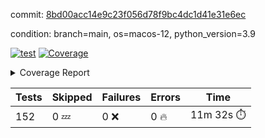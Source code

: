 commit: [8bd00acc14e9c23f056d78f9bc4dc1d41e31e6ec](https://github.com/rcmdnk/homebrew-file/tree/8bd00acc14e9c23f056d78f9bc4dc1d41e31e6ec)

condition: branch=main, os=macos-12, python_version=3.9

[![test](https://github.com/rcmdnk/homebrew-file/actions/workflows/test.yml/badge.svg)](https://github.com/rcmdnk/homebrew-file/actions/runs/5920554611)
<a href="https://github.com/rcmdnk/homebrew-file/blob/8bd00acc14e9c23f056d78f9bc4dc1d41e31e6ec/README.md"><img alt="Coverage" src="https://img.shields.io/badge/Coverage-54%25-orange.svg" /></a><details><summary>Coverage Report </summary><table><tr><th>File</th><th>Stmts</th><th>Miss</th><th>Cover</th><th>Missing</th></tr><tbody><tr><td colspan="5"><b>bin</b></td></tr><tr><td>&nbsp; &nbsp;<a href="https://github.com/rcmdnk/homebrew-file/blob/8bd00acc14e9c23f056d78f9bc4dc1d41e31e6ec/bin/brew-file">brew-file</a></td><td>1884</td><td>861</td><td>54%</td><td><a href="https://github.com/rcmdnk/homebrew-file/blob/8bd00acc14e9c23f056d78f9bc4dc1d41e31e6ec/bin/brew-file#L43-L58">43&ndash;58</a>, <a href="https://github.com/rcmdnk/homebrew-file/blob/8bd00acc14e9c23f056d78f9bc4dc1d41e31e6ec/bin/brew-file#L63-L65">63&ndash;65</a>, <a href="https://github.com/rcmdnk/homebrew-file/blob/8bd00acc14e9c23f056d78f9bc4dc1d41e31e6ec/bin/brew-file#L158">158</a>, <a href="https://github.com/rcmdnk/homebrew-file/blob/8bd00acc14e9c23f056d78f9bc4dc1d41e31e6ec/bin/brew-file#L273">273</a>, <a href="https://github.com/rcmdnk/homebrew-file/blob/8bd00acc14e9c23f056d78f9bc4dc1d41e31e6ec/bin/brew-file#L292">292</a>, <a href="https://github.com/rcmdnk/homebrew-file/blob/8bd00acc14e9c23f056d78f9bc4dc1d41e31e6ec/bin/brew-file#L357">357</a>, <a href="https://github.com/rcmdnk/homebrew-file/blob/8bd00acc14e9c23f056d78f9bc4dc1d41e31e6ec/bin/brew-file#L360-L363">360&ndash;363</a>, <a href="https://github.com/rcmdnk/homebrew-file/blob/8bd00acc14e9c23f056d78f9bc4dc1d41e31e6ec/bin/brew-file#L377-L382">377&ndash;382</a>, <a href="https://github.com/rcmdnk/homebrew-file/blob/8bd00acc14e9c23f056d78f9bc4dc1d41e31e6ec/bin/brew-file#L420-L425">420&ndash;425</a>, <a href="https://github.com/rcmdnk/homebrew-file/blob/8bd00acc14e9c23f056d78f9bc4dc1d41e31e6ec/bin/brew-file#L437">437</a>, <a href="https://github.com/rcmdnk/homebrew-file/blob/8bd00acc14e9c23f056d78f9bc4dc1d41e31e6ec/bin/brew-file#L440">440</a>, <a href="https://github.com/rcmdnk/homebrew-file/blob/8bd00acc14e9c23f056d78f9bc4dc1d41e31e6ec/bin/brew-file#L645">645</a>, <a href="https://github.com/rcmdnk/homebrew-file/blob/8bd00acc14e9c23f056d78f9bc4dc1d41e31e6ec/bin/brew-file#L647">647</a>, <a href="https://github.com/rcmdnk/homebrew-file/blob/8bd00acc14e9c23f056d78f9bc4dc1d41e31e6ec/bin/brew-file#L649">649</a>, <a href="https://github.com/rcmdnk/homebrew-file/blob/8bd00acc14e9c23f056d78f9bc4dc1d41e31e6ec/bin/brew-file#L666-L670">666&ndash;670</a>, <a href="https://github.com/rcmdnk/homebrew-file/blob/8bd00acc14e9c23f056d78f9bc4dc1d41e31e6ec/bin/brew-file#L683-L688">683&ndash;688</a>, <a href="https://github.com/rcmdnk/homebrew-file/blob/8bd00acc14e9c23f056d78f9bc4dc1d41e31e6ec/bin/brew-file#L698">698</a>, <a href="https://github.com/rcmdnk/homebrew-file/blob/8bd00acc14e9c23f056d78f9bc4dc1d41e31e6ec/bin/brew-file#L714">714</a>, <a href="https://github.com/rcmdnk/homebrew-file/blob/8bd00acc14e9c23f056d78f9bc4dc1d41e31e6ec/bin/brew-file#L718-L722">718&ndash;722</a>, <a href="https://github.com/rcmdnk/homebrew-file/blob/8bd00acc14e9c23f056d78f9bc4dc1d41e31e6ec/bin/brew-file#L740-L754">740&ndash;754</a>, <a href="https://github.com/rcmdnk/homebrew-file/blob/8bd00acc14e9c23f056d78f9bc4dc1d41e31e6ec/bin/brew-file#L847-L862">847&ndash;862</a>, <a href="https://github.com/rcmdnk/homebrew-file/blob/8bd00acc14e9c23f056d78f9bc4dc1d41e31e6ec/bin/brew-file#L890">890</a>, <a href="https://github.com/rcmdnk/homebrew-file/blob/8bd00acc14e9c23f056d78f9bc4dc1d41e31e6ec/bin/brew-file#L901-L902">901&ndash;902</a>, <a href="https://github.com/rcmdnk/homebrew-file/blob/8bd00acc14e9c23f056d78f9bc4dc1d41e31e6ec/bin/brew-file#L910">910</a>, <a href="https://github.com/rcmdnk/homebrew-file/blob/8bd00acc14e9c23f056d78f9bc4dc1d41e31e6ec/bin/brew-file#L923-L928">923&ndash;928</a>, <a href="https://github.com/rcmdnk/homebrew-file/blob/8bd00acc14e9c23f056d78f9bc4dc1d41e31e6ec/bin/brew-file#L932-L934">932&ndash;934</a>, <a href="https://github.com/rcmdnk/homebrew-file/blob/8bd00acc14e9c23f056d78f9bc4dc1d41e31e6ec/bin/brew-file#L938-L941">938&ndash;941</a>, <a href="https://github.com/rcmdnk/homebrew-file/blob/8bd00acc14e9c23f056d78f9bc4dc1d41e31e6ec/bin/brew-file#L1034-L1036">1034&ndash;1036</a>, <a href="https://github.com/rcmdnk/homebrew-file/blob/8bd00acc14e9c23f056d78f9bc4dc1d41e31e6ec/bin/brew-file#L1039">1039</a>, <a href="https://github.com/rcmdnk/homebrew-file/blob/8bd00acc14e9c23f056d78f9bc4dc1d41e31e6ec/bin/brew-file#L1045">1045</a>, <a href="https://github.com/rcmdnk/homebrew-file/blob/8bd00acc14e9c23f056d78f9bc4dc1d41e31e6ec/bin/brew-file#L1065-L1068">1065&ndash;1068</a>, <a href="https://github.com/rcmdnk/homebrew-file/blob/8bd00acc14e9c23f056d78f9bc4dc1d41e31e6ec/bin/brew-file#L1130">1130</a>, <a href="https://github.com/rcmdnk/homebrew-file/blob/8bd00acc14e9c23f056d78f9bc4dc1d41e31e6ec/bin/brew-file#L1159">1159</a>, <a href="https://github.com/rcmdnk/homebrew-file/blob/8bd00acc14e9c23f056d78f9bc4dc1d41e31e6ec/bin/brew-file#L1192">1192</a>, <a href="https://github.com/rcmdnk/homebrew-file/blob/8bd00acc14e9c23f056d78f9bc4dc1d41e31e6ec/bin/brew-file#L1195">1195</a>, <a href="https://github.com/rcmdnk/homebrew-file/blob/8bd00acc14e9c23f056d78f9bc4dc1d41e31e6ec/bin/brew-file#L1207">1207</a>, <a href="https://github.com/rcmdnk/homebrew-file/blob/8bd00acc14e9c23f056d78f9bc4dc1d41e31e6ec/bin/brew-file#L1209">1209</a>, <a href="https://github.com/rcmdnk/homebrew-file/blob/8bd00acc14e9c23f056d78f9bc4dc1d41e31e6ec/bin/brew-file#L1240">1240</a>, <a href="https://github.com/rcmdnk/homebrew-file/blob/8bd00acc14e9c23f056d78f9bc4dc1d41e31e6ec/bin/brew-file#L1244">1244</a>, <a href="https://github.com/rcmdnk/homebrew-file/blob/8bd00acc14e9c23f056d78f9bc4dc1d41e31e6ec/bin/brew-file#L1248-L1251">1248&ndash;1251</a>, <a href="https://github.com/rcmdnk/homebrew-file/blob/8bd00acc14e9c23f056d78f9bc4dc1d41e31e6ec/bin/brew-file#L1253-L1256">1253&ndash;1256</a>, <a href="https://github.com/rcmdnk/homebrew-file/blob/8bd00acc14e9c23f056d78f9bc4dc1d41e31e6ec/bin/brew-file#L1285-L1299">1285&ndash;1299</a>, <a href="https://github.com/rcmdnk/homebrew-file/blob/8bd00acc14e9c23f056d78f9bc4dc1d41e31e6ec/bin/brew-file#L1304-L1307">1304&ndash;1307</a>, <a href="https://github.com/rcmdnk/homebrew-file/blob/8bd00acc14e9c23f056d78f9bc4dc1d41e31e6ec/bin/brew-file#L1310-L1316">1310&ndash;1316</a>, <a href="https://github.com/rcmdnk/homebrew-file/blob/8bd00acc14e9c23f056d78f9bc4dc1d41e31e6ec/bin/brew-file#L1321">1321</a>, <a href="https://github.com/rcmdnk/homebrew-file/blob/8bd00acc14e9c23f056d78f9bc4dc1d41e31e6ec/bin/brew-file#L1329">1329</a>, <a href="https://github.com/rcmdnk/homebrew-file/blob/8bd00acc14e9c23f056d78f9bc4dc1d41e31e6ec/bin/brew-file#L1335-L1340">1335&ndash;1340</a>, <a href="https://github.com/rcmdnk/homebrew-file/blob/8bd00acc14e9c23f056d78f9bc4dc1d41e31e6ec/bin/brew-file#L1351-L1373">1351&ndash;1373</a>, <a href="https://github.com/rcmdnk/homebrew-file/blob/8bd00acc14e9c23f056d78f9bc4dc1d41e31e6ec/bin/brew-file#L1401">1401</a>, <a href="https://github.com/rcmdnk/homebrew-file/blob/8bd00acc14e9c23f056d78f9bc4dc1d41e31e6ec/bin/brew-file#L1417-L1424">1417&ndash;1424</a>, <a href="https://github.com/rcmdnk/homebrew-file/blob/8bd00acc14e9c23f056d78f9bc4dc1d41e31e6ec/bin/brew-file#L1429-L1445">1429&ndash;1445</a>, <a href="https://github.com/rcmdnk/homebrew-file/blob/8bd00acc14e9c23f056d78f9bc4dc1d41e31e6ec/bin/brew-file#L1450-L1454">1450&ndash;1454</a>, <a href="https://github.com/rcmdnk/homebrew-file/blob/8bd00acc14e9c23f056d78f9bc4dc1d41e31e6ec/bin/brew-file#L1468-L1515">1468&ndash;1515</a>, <a href="https://github.com/rcmdnk/homebrew-file/blob/8bd00acc14e9c23f056d78f9bc4dc1d41e31e6ec/bin/brew-file#L1518-L1549">1518&ndash;1549</a>, <a href="https://github.com/rcmdnk/homebrew-file/blob/8bd00acc14e9c23f056d78f9bc4dc1d41e31e6ec/bin/brew-file#L1554-L1588">1554&ndash;1588</a>, <a href="https://github.com/rcmdnk/homebrew-file/blob/8bd00acc14e9c23f056d78f9bc4dc1d41e31e6ec/bin/brew-file#L1593-L1674">1593&ndash;1674</a>, <a href="https://github.com/rcmdnk/homebrew-file/blob/8bd00acc14e9c23f056d78f9bc4dc1d41e31e6ec/bin/brew-file#L1677-L1686">1677&ndash;1686</a>, <a href="https://github.com/rcmdnk/homebrew-file/blob/8bd00acc14e9c23f056d78f9bc4dc1d41e31e6ec/bin/brew-file#L1699">1699</a>, <a href="https://github.com/rcmdnk/homebrew-file/blob/8bd00acc14e9c23f056d78f9bc4dc1d41e31e6ec/bin/brew-file#L1704">1704</a>, <a href="https://github.com/rcmdnk/homebrew-file/blob/8bd00acc14e9c23f056d78f9bc4dc1d41e31e6ec/bin/brew-file#L1709-L1748">1709&ndash;1748</a>, <a href="https://github.com/rcmdnk/homebrew-file/blob/8bd00acc14e9c23f056d78f9bc4dc1d41e31e6ec/bin/brew-file#L1752-L1861">1752&ndash;1861</a>, <a href="https://github.com/rcmdnk/homebrew-file/blob/8bd00acc14e9c23f056d78f9bc4dc1d41e31e6ec/bin/brew-file#L1871-L1883">1871&ndash;1883</a>, <a href="https://github.com/rcmdnk/homebrew-file/blob/8bd00acc14e9c23f056d78f9bc4dc1d41e31e6ec/bin/brew-file#L1887">1887</a>, <a href="https://github.com/rcmdnk/homebrew-file/blob/8bd00acc14e9c23f056d78f9bc4dc1d41e31e6ec/bin/brew-file#L1896-L1976">1896&ndash;1976</a>, <a href="https://github.com/rcmdnk/homebrew-file/blob/8bd00acc14e9c23f056d78f9bc4dc1d41e31e6ec/bin/brew-file#L1984-L2029">1984&ndash;2029</a>, <a href="https://github.com/rcmdnk/homebrew-file/blob/8bd00acc14e9c23f056d78f9bc4dc1d41e31e6ec/bin/brew-file#L2032-L2039">2032&ndash;2039</a>, <a href="https://github.com/rcmdnk/homebrew-file/blob/8bd00acc14e9c23f056d78f9bc4dc1d41e31e6ec/bin/brew-file#L2043-L2044">2043&ndash;2044</a>, <a href="https://github.com/rcmdnk/homebrew-file/blob/8bd00acc14e9c23f056d78f9bc4dc1d41e31e6ec/bin/brew-file#L2049-L2093">2049&ndash;2093</a>, <a href="https://github.com/rcmdnk/homebrew-file/blob/8bd00acc14e9c23f056d78f9bc4dc1d41e31e6ec/bin/brew-file#L2102-L2138">2102&ndash;2138</a>, <a href="https://github.com/rcmdnk/homebrew-file/blob/8bd00acc14e9c23f056d78f9bc4dc1d41e31e6ec/bin/brew-file#L2141-L2147">2141&ndash;2147</a>, <a href="https://github.com/rcmdnk/homebrew-file/blob/8bd00acc14e9c23f056d78f9bc4dc1d41e31e6ec/bin/brew-file#L2151-L2159">2151&ndash;2159</a>, <a href="https://github.com/rcmdnk/homebrew-file/blob/8bd00acc14e9c23f056d78f9bc4dc1d41e31e6ec/bin/brew-file#L2181-L2182">2181&ndash;2182</a>, <a href="https://github.com/rcmdnk/homebrew-file/blob/8bd00acc14e9c23f056d78f9bc4dc1d41e31e6ec/bin/brew-file#L2186">2186</a>, <a href="https://github.com/rcmdnk/homebrew-file/blob/8bd00acc14e9c23f056d78f9bc4dc1d41e31e6ec/bin/brew-file#L2197-L2198">2197&ndash;2198</a>, <a href="https://github.com/rcmdnk/homebrew-file/blob/8bd00acc14e9c23f056d78f9bc4dc1d41e31e6ec/bin/brew-file#L2208-L2377">2208&ndash;2377</a>, <a href="https://github.com/rcmdnk/homebrew-file/blob/8bd00acc14e9c23f056d78f9bc4dc1d41e31e6ec/bin/brew-file#L2383-L2538">2383&ndash;2538</a>, <a href="https://github.com/rcmdnk/homebrew-file/blob/8bd00acc14e9c23f056d78f9bc4dc1d41e31e6ec/bin/brew-file#L2566">2566</a>, <a href="https://github.com/rcmdnk/homebrew-file/blob/8bd00acc14e9c23f056d78f9bc4dc1d41e31e6ec/bin/brew-file#L2591">2591</a>, <a href="https://github.com/rcmdnk/homebrew-file/blob/8bd00acc14e9c23f056d78f9bc4dc1d41e31e6ec/bin/brew-file#L2668">2668</a>, <a href="https://github.com/rcmdnk/homebrew-file/blob/8bd00acc14e9c23f056d78f9bc4dc1d41e31e6ec/bin/brew-file#L2673-L2684">2673&ndash;2684</a>, <a href="https://github.com/rcmdnk/homebrew-file/blob/8bd00acc14e9c23f056d78f9bc4dc1d41e31e6ec/bin/brew-file#L2708-L2716">2708&ndash;2716</a>, <a href="https://github.com/rcmdnk/homebrew-file/blob/8bd00acc14e9c23f056d78f9bc4dc1d41e31e6ec/bin/brew-file#L2733">2733</a>, <a href="https://github.com/rcmdnk/homebrew-file/blob/8bd00acc14e9c23f056d78f9bc4dc1d41e31e6ec/bin/brew-file#L2739">2739</a>, <a href="https://github.com/rcmdnk/homebrew-file/blob/8bd00acc14e9c23f056d78f9bc4dc1d41e31e6ec/bin/brew-file#L2751">2751</a>, <a href="https://github.com/rcmdnk/homebrew-file/blob/8bd00acc14e9c23f056d78f9bc4dc1d41e31e6ec/bin/brew-file#L2767">2767</a>, <a href="https://github.com/rcmdnk/homebrew-file/blob/8bd00acc14e9c23f056d78f9bc4dc1d41e31e6ec/bin/brew-file#L2779">2779</a>, <a href="https://github.com/rcmdnk/homebrew-file/blob/8bd00acc14e9c23f056d78f9bc4dc1d41e31e6ec/bin/brew-file#L2781-L2785">2781&ndash;2785</a>, <a href="https://github.com/rcmdnk/homebrew-file/blob/8bd00acc14e9c23f056d78f9bc4dc1d41e31e6ec/bin/brew-file#L2789-L2792">2789&ndash;2792</a>, <a href="https://github.com/rcmdnk/homebrew-file/blob/8bd00acc14e9c23f056d78f9bc4dc1d41e31e6ec/bin/brew-file#L2795-L2798">2795&ndash;2798</a>, <a href="https://github.com/rcmdnk/homebrew-file/blob/8bd00acc14e9c23f056d78f9bc4dc1d41e31e6ec/bin/brew-file#L2801-L2809">2801&ndash;2809</a>, <a href="https://github.com/rcmdnk/homebrew-file/blob/8bd00acc14e9c23f056d78f9bc4dc1d41e31e6ec/bin/brew-file#L2838-L2845">2838&ndash;2845</a>, <a href="https://github.com/rcmdnk/homebrew-file/blob/8bd00acc14e9c23f056d78f9bc4dc1d41e31e6ec/bin/brew-file#L2856-L2863">2856&ndash;2863</a>, <a href="https://github.com/rcmdnk/homebrew-file/blob/8bd00acc14e9c23f056d78f9bc4dc1d41e31e6ec/bin/brew-file#L2944-L2946">2944&ndash;2946</a>, <a href="https://github.com/rcmdnk/homebrew-file/blob/8bd00acc14e9c23f056d78f9bc4dc1d41e31e6ec/bin/brew-file#L2967">2967</a>, <a href="https://github.com/rcmdnk/homebrew-file/blob/8bd00acc14e9c23f056d78f9bc4dc1d41e31e6ec/bin/brew-file#L2973">2973</a>, <a href="https://github.com/rcmdnk/homebrew-file/blob/8bd00acc14e9c23f056d78f9bc4dc1d41e31e6ec/bin/brew-file#L2984-L3596">2984&ndash;3596</a>, <a href="https://github.com/rcmdnk/homebrew-file/blob/8bd00acc14e9c23f056d78f9bc4dc1d41e31e6ec/bin/brew-file#L3600">3600</a></td></tr><tr><td><b>TOTAL</b></td><td><b>1884</b></td><td><b>861</b></td><td><b>54%</b></td><td>&nbsp;</td></tr></tbody></table></details>

| Tests | Skipped | Failures | Errors | Time |
| ----- | ------- | -------- | -------- | ------------------ |
| 152 | 0 :zzz: | 0 :x: | 0 :fire: | 11m 32s :stopwatch: |

